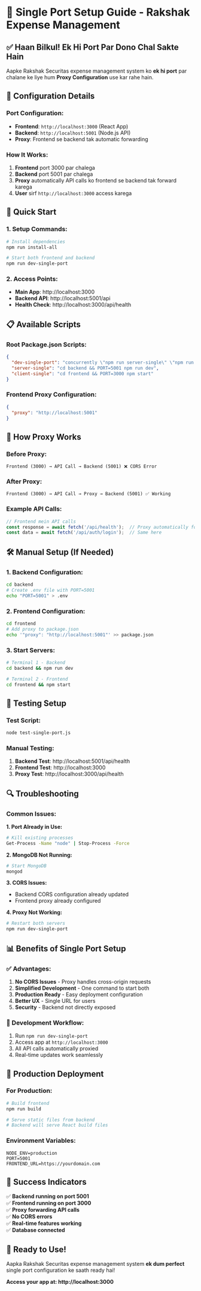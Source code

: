 # 🚀 Single Port Setup Guide - Rakshak Expense Management

## ✅ **Haan Bilkul! Ek Hi Port Par Dono Chal Sakte Hain**

Aapke Rakshak Securitas expense management system ko **ek hi port** par chalane ke liye hum **Proxy Configuration** use kar rahe hain.

## 🔧 **Configuration Details**

### **Port Configuration:**
- **Frontend**: `http://localhost:3000` (React App)
- **Backend**: `http://localhost:5001` (Node.js API)
- **Proxy**: Frontend se backend tak automatic forwarding

### **How It Works:**
1. **Frontend** port 3000 par chalega
2. **Backend** port 5001 par chalega  
3. **Proxy** automatically API calls ko frontend se backend tak forward karega
4. **User** sirf `http://localhost:3000` access karega

## 🚀 **Quick Start**

### **1. Setup Commands:**
```bash
# Install dependencies
npm run install-all

# Start both frontend and backend
npm run dev-single-port
```

### **2. Access Points:**
- **Main App**: http://localhost:3000
- **Backend API**: http://localhost:5001/api
- **Health Check**: http://localhost:3000/api/health

## 📋 **Available Scripts**

### **Root Package.json Scripts:**
```json
{
  "dev-single-port": "concurrently \"npm run server-single\" \"npm run client-single\"",
  "server-single": "cd backend && PORT=5001 npm run dev",
  "client-single": "cd frontend && PORT=3000 npm start"
}
```

### **Frontend Proxy Configuration:**
```json
{
  "proxy": "http://localhost:5001"
}
```

## 🔄 **How Proxy Works**

### **Before Proxy:**
```
Frontend (3000) → API Call → Backend (5001) ❌ CORS Error
```

### **After Proxy:**
```
Frontend (3000) → API Call → Proxy → Backend (5001) ✅ Working
```

### **Example API Calls:**
```javascript
// Frontend mein API calls
const response = await fetch('/api/health');  // Proxy automatically forwards to backend
const data = await fetch('/api/auth/login');  // Same here
```

## 🛠️ **Manual Setup (If Needed)**

### **1. Backend Configuration:**
```bash
cd backend
# Create .env file with PORT=5001
echo "PORT=5001" > .env
```

### **2. Frontend Configuration:**
```bash
cd frontend
# Add proxy to package.json
echo '"proxy": "http://localhost:5001"' >> package.json
```

### **3. Start Servers:**
```bash
# Terminal 1 - Backend
cd backend && npm run dev

# Terminal 2 - Frontend  
cd frontend && npm start
```

## 🧪 **Testing Setup**

### **Test Script:**
```bash
node test-single-port.js
```

### **Manual Testing:**
1. **Backend Test**: http://localhost:5001/api/health
2. **Frontend Test**: http://localhost:3000
3. **Proxy Test**: http://localhost:3000/api/health

## 🔍 **Troubleshooting**

### **Common Issues:**

**1. Port Already in Use:**
```bash
# Kill existing processes
Get-Process -Name "node" | Stop-Process -Force
```

**2. MongoDB Not Running:**
```bash
# Start MongoDB
mongod
```

**3. CORS Issues:**
- Backend CORS configuration already updated
- Frontend proxy already configured

**4. Proxy Not Working:**
```bash
# Restart both servers
npm run dev-single-port
```

## 📊 **Benefits of Single Port Setup**

### **✅ Advantages:**
1. **No CORS Issues** - Proxy handles cross-origin requests
2. **Simplified Development** - One command to start both
3. **Production Ready** - Easy deployment configuration
4. **Better UX** - Single URL for users
5. **Security** - Backend not directly exposed

### **🔧 Development Workflow:**
1. Run `npm run dev-single-port`
2. Access app at `http://localhost:3000`
3. All API calls automatically proxied
4. Real-time updates work seamlessly

## 🎯 **Production Deployment**

### **For Production:**
```bash
# Build frontend
npm run build

# Serve static files from backend
# Backend will serve React build files
```

### **Environment Variables:**
```env
NODE_ENV=production
PORT=5001
FRONTEND_URL=https://yourdomain.com
```

## 🎉 **Success Indicators**

✅ **Backend running on port 5001**  
✅ **Frontend running on port 3000**  
✅ **Proxy forwarding API calls**  
✅ **No CORS errors**  
✅ **Real-time features working**  
✅ **Database connected**  

## 🚀 **Ready to Use!**

Aapka Rakshak Securitas expense management system **ek dum perfect** single port configuration ke saath ready hai!

**Access your app at: http://localhost:3000** 